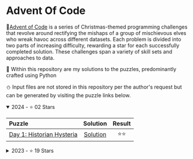 # Advent Of Code 

🎄[Advent of Code](https://adventofcode.com/) is a series of Christmas-themed programming challenges that revolve around rectifying the mishaps of a group of mischievous elves who wreak havoc across different datasets. Each problem is divided into two parts of increasing difficulty, rewarding a star for each successfully completed solution. These challenges span a variety of skill sets and approaches to data.

🎅 Within this repository are my solutions to the puzzles, predominantly crafted using Python

⛄️ Input files are not stored in this repository per the author's request but can be generated by visiting the puzzle links below. 

<details open>
    <summary>2024 - ⭐️ 02 Stars</summary>
    
| Puzzle      | Solution | Result|
| :---        |    :----:   |   :----:    |
| [Day 1: Historian Hysteria](https://adventofcode.com/2024/day/1) | [Solution](https://github.com/Fordcois/AdventOfCode/tree/main/Day01) | ⭐️⭐️ |


</details>

<details>
    <summary>2023 - ⭐️ 19 Stars</summary>
    
| Puzzle      | Solution | Result|
| :---        |    :----:   |   :----:    |
| [Day 1: Trebuchet?!](https://adventofcode.com/2023/day/1) | [Solution](https://github.com/Fordcois/AdventOfCode/blob/main/2023/Day01) | ⭐️⭐️ |
| [Day 2: Cube Conundrum](https://adventofcode.com/2023/day/2) | [Solution](https://github.com/Fordcois/AdventOfCode/blob/main/2023/Day02) | ⭐️⭐️ |
| [Day 3: Gear Ratios](https://adventofcode.com/2023/day/3) | [Solution](https://github.com/Fordcois/AdventOfCode/blob/main/2023/Day03) | ⭐️⭐️ |
| [Day 4: Scratchcards](https://adventofcode.com/2023/day/4) | [Solution](https://github.com/Fordcois/AdventOfCode/blob/main/2023/Day04) | ⭐️⭐️ |
| [Day 5: If You Give A Seed A Fertilizer](https://adventofcode.com/2023/day/5) | [Solution](https://github.com/Fordcois/AdventOfCode/blob/main/2023/Day05) | ⭐️⭐️ |
| [Day 6: Wait For It ](https://adventofcode.com/2023/day/6) | [Solution](https://github.com/Fordcois/AdventOfCode/blob/main/2023/Day06) | ⭐️⭐️ |
| [Day 7: Camel Cards ](https://adventofcode.com/2023/day/7) | [Solution](https://github.com/Fordcois/AdventOfCode/blob/main/2023/Day07) | ⭐️⭐️ |
| [Day 8: Haunted Wasteland ](https://adventofcode.com/2023/day/8) | [Solution](https://github.com/Fordcois/AdventOfCode/blob/main/2023/Day08) | ⭐️⭐️ |
| [Day 9: Mirage Maintenance ](https://adventofcode.com/2023/day/9) | [Solution](https://github.com/Fordcois/AdventOfCode/blob/main/2023/Day09) | ⭐️⭐️ |
| [Day 10: Pipe Maze ](https://adventofcode.com/2023/day/10) | [Solution](https://github.com/Fordcois/AdventOfCode/blob/main/2023/Day10) | ⭐️ |

</details>